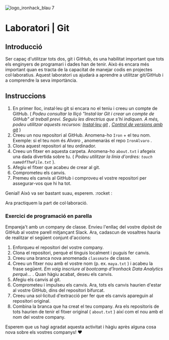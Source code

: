 ![logo_ironhack_blau 7](https://user-images.githubusercontent.com/23629340/40541063-a07a0a8a-601a-11e8-91b5-2f13e4e6b441.png)

# Laboratori | Git

## Introducció

Ser capaç d'utilitzar tots dos, git i GitHub, és una habilitat important que tots els enginyers de programari i dades han de tenir. Això és encara més important quan es tracta de la capacitat de manejar codis en projectes col·laboratius. Aquest laboratori us ajudarà a aprendre a utilitzar git/GitHub i a comprendre la seva importància.

## Instruccions

1. En primer lloc, instal·leu git si encara no el teniu i creeu un compte de GitHub. ( _Podeu consultar la lliçó "Instal·lar Git i crear un compte de GitHub" al treball previ. Seguiu les directrius que s'hi indiquen. A més, podeu utilitzar aquests recursos: [Instal·leu git](https://git-scm.com/downloads) , [Control de versions amb git](http://swcarpentry.github.io/git-novice/)_ )
2. Creeu un nou repositori al GitHub. Anomena-ho `Iron` + el teu nom. Exemple: si el teu nom és _Alvaro_ , anomenaràs el repo `IronAlvaro` .
3. Clona aquest repositori al teu ordinador.
4. Creeu un fitxer en aquesta carpeta. Anomena-ho `about.txt` i afegeix una dada divertida sobre tu. ( _Podeu utilitzar la línia d'ordres: `touch nameOfTheFile.txt`_ ).
5. Afegiu el fitxer que acabeu de crear al git.
6. Comprometeu els canvis.
7. Premeu els canvis al GitHub i comproveu el vostre repositori per assegurar-vos que hi ha tot.

Genial! Això va ser bastant suau, esperem. :rocket :

Ara practiquem la part de col·laboració.

### Exercici de programació en parella

Empareja't amb un company de classe. Envieu l'enllaç del vostre dipòsit de GitHub al vostre parell mitjançant Slack. Ara, cadascun de vosaltres hauria de realitzar el següent conjunt d'accions:

1. Enforqueu el repositori del vostre company.
2. Clona el repositori, perquè el tinguis localment i puguis fer canvis.
3. Creeu una branca nova anomenada `classmate` de classe.
4. Creeu un fitxer nou amb el vostre nom (p. ex. `maya.txt` ) i acabeu la frase següent. _Em vaig inscriure al bootcamp d'Ironhack Data Analytics perquè..._ . Quan hàgiu acabat, deseu els canvis.
5. Afegiu els canvis al git.
6. Comprometeu i impulseu els canvis. Ara, tots els canvis haurien d'estar al vostre GitHub, dins del repositori bifurcat.
7. Creeu una sol·licitud d'extracció per fer que els canvis apareguin al repositori original.
8. Combina la branca que ha creat el teu company. Ara els repositoris de tots haurien de tenir el fitxer original ( `about.txt` ) així com el nou amb el nom del vostre company.

Esperem que us hagi agradat aquesta activitat i hàgiu après alguna cosa nova sobre els vostres companys! :heart: